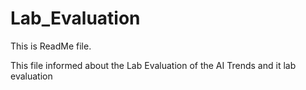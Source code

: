 # Lab_Evaluation


This is ReadMe file.

This file informed about the Lab Evaluation of the AI Trends and it lab evaluation
